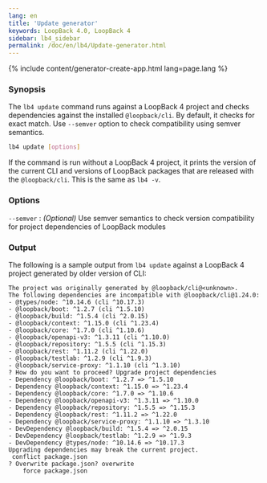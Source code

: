 ```yaml
---
lang: en
title: 'Update generator'
keywords: LoopBack 4.0, LoopBack 4
sidebar: lb4_sidebar
permalink: /doc/en/lb4/Update-generator.html
---
```


{% include content/generator-create-app.html lang=page.lang %}

### Synopsis

The `lb4 update` command runs against a LoopBack 4 project and checks
dependencies against the installed `@loopback/cli`. By default, it checks for
exact match. Use `--semver` option to check compatibility using semver
semantics.

```sh
lb4 update [options]
```

If the command is run without a LoopBack 4 project, it prints the version of the
current CLI and versions of LoopBack packages that are released with the
`@loopback/cli`. This is the same as `lb4 -v`.

### Options

`--semver` : _(Optional)_ Use semver semantics to check version compatibility
for project dependencies of LoopBack modules

### Output

The following is a sample output from `lb4 update` against a LoopBack 4 project
generated by older version of CLI:

```
The project was originally generated by @loopback/cli@<unknown>.
The following dependencies are incompatible with @loopback/cli@1.24.0:
- @types/node: ^10.14.6 (cli ^10.17.3)
- @loopback/boot: ^1.2.7 (cli ^1.5.10)
- @loopback/build: ^1.5.4 (cli ^2.0.15)
- @loopback/context: ^1.15.0 (cli ^1.23.4)
- @loopback/core: ^1.7.0 (cli ^1.10.6)
- @loopback/openapi-v3: ^1.3.11 (cli ^1.10.0)
- @loopback/repository: ^1.5.5 (cli ^1.15.3)
- @loopback/rest: ^1.11.2 (cli ^1.22.0)
- @loopback/testlab: ^1.2.9 (cli ^1.9.3)
- @loopback/service-proxy: ^1.1.10 (cli ^1.3.10)
? How do you want to proceed? Upgrade project dependencies
- Dependency @loopback/boot: ^1.2.7 => ^1.5.10
- Dependency @loopback/context: ^1.15.0 => ^1.23.4
- Dependency @loopback/core: ^1.7.0 => ^1.10.6
- Dependency @loopback/openapi-v3: ^1.3.11 => ^1.10.0
- Dependency @loopback/repository: ^1.5.5 => ^1.15.3
- Dependency @loopback/rest: ^1.11.2 => ^1.22.0
- Dependency @loopback/service-proxy: ^1.1.10 => ^1.3.10
- DevDependency @loopback/build: ^1.5.4 => ^2.0.15
- DevDependency @loopback/testlab: ^1.2.9 => ^1.9.3
- DevDependency @types/node: ^10.14.6 => ^10.17.3
Upgrading dependencies may break the current project.
 conflict package.json
? Overwrite package.json? overwrite
    force package.json
```

